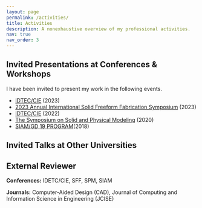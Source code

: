 ```yaml
---
layout: page
permalink: /activities/
title: Activities
description: A nonexhaustive overview of my professional activities.
nav: true
nav_order: 3
---
```


Invited Presentations at Conferences & Workshops
------
I have been invited to present my work in the following events.

- [IDTEC/CIE](https://event.asme.org/IDETC-CIE) (2023)
- [2023 Annual International Solid Freeform Fabrication Symposium](https://www.sffsymposium.org/) (2023)
- [IDTEC/CIE](https://event.asme.org/IDETC-CIE) (2022)
- [The Symposium on Solid and Physical Modeling](https://www.easychair.org/cfp/SPM-2020) (2020)
- [SIAM/GD 19 PROGRAM](https://www.siam.org/conferences/cm/ls/gd19)(2018)


Invited Talks at Other Universities
------


External Reviewer
------
**Conferences:** IDETC/CIE, SFF, SPM, SIAM

**Journals:** Computer-Aided Design (CAD), Journal of Computing and Information Science in Engineering (JCISE) 
